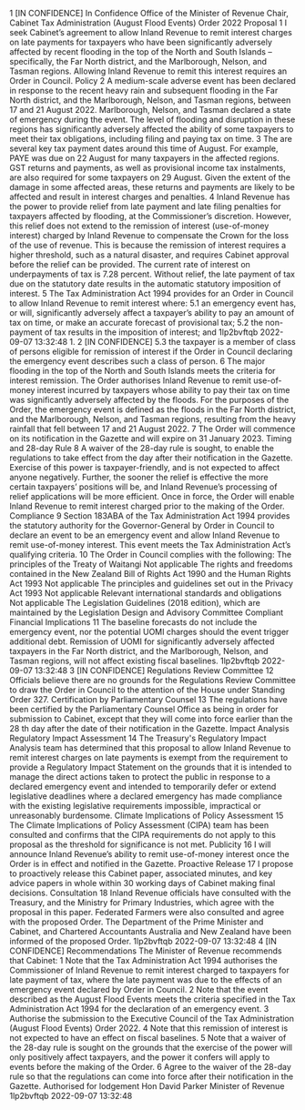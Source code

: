 1 \[IN CONFIDENCE\] In Confidence Office of the Minister of Revenue Chair, Cabinet Tax Administration (August Flood Events) Order 2022 Proposal 1 I seek Cabinet’s agreement to allow Inland Revenue to remit interest charges on late payments for taxpayers who have been significantly adversely affected by recent flooding in the top of the North and South Islands – specifically, the Far North district, and the Marlborough, Nelson, and Tasman regions. Allowing Inland Revenue to remit this interest requires an Order in Council. Policy 2 A medium-scale adverse event has been declared in response to the recent heavy rain and subsequent flooding in the Far North district, and the Marlborough, Nelson, and Tasman regions, between 17 and 21 August 2022. Marlborough, Nelson, and Tasman declared a state of emergency during the event. The level of flooding and disruption in these regions has significantly adversely affected the ability of some taxpayers to meet their tax obligations, including filing and paying tax on time. 3 The are several key tax payment dates around this time of August. For example, PAYE was due on 22 August for many taxpayers in the affected regions. GST returns and payments, as well as provisional income tax instalments, are also required for some taxpayers on 29 August. Given the extent of the damage in some affected areas, these returns and payments are likely to be affected and result in interest charges and penalties. 4 Inland Revenue has the power to provide relief from late payment and late filing penalties for taxpayers affected by flooding, at the Commissioner’s discretion. However, this relief does not extend to the remission of interest (use-of-money interest) charged by Inland Revenue to compensate the Crown for the loss of the use of revenue. This is because the remission of interest requires a higher threshold, such as a natural disaster, and requires Cabinet approval before the relief can be provided. The current rate of interest on underpayments of tax is 7.28 percent. Without relief, the late payment of tax due on the statutory date results in the automatic statutory imposition of interest. 5 The Tax Administration Act 1994 provides for an Order in Council to allow Inland Revenue to remit interest where: 5.1 an emergency event has, or will, significantly adversely affect a taxpayer’s ability to pay an amount of tax on time, or make an accurate forecast of provisional tax; 5.2 the non-payment of tax results in the imposition of interest; and 1lp2bvftqb 2022-09-07 13:32:48 1. 2 \[IN CONFIDENCE\] 5.3 the taxpayer is a member of class of persons eligible for remission of interest if the Order in Council declaring the emergency event describes such a class of person. 6 The major flooding in the top of the North and South Islands meets the criteria for interest remission. The Order authorises Inland Revenue to remit use-of-money interest incurred by taxpayers whose ability to pay their tax on time was significantly adversely affected by the floods. For the purposes of the Order, the emergency event is defined as the floods in the Far North district, and the Marlborough, Nelson, and Tasman regions, resulting from the heavy rainfall that fell between 17 and 21 August 2022. 7 The Order will commence on its notification in the Gazette and will expire on 31 January 2023. Timing and 28-day Rule 8 A waiver of the 28-day rule is sought, to enable the regulations to take effect from the day after their notification in the Gazette. Exercise of this power is taxpayer-friendly, and is not expected to affect anyone negatively. Further, the sooner the relief is effective the more certain taxpayers’ positions will be, and Inland Revenue’s processing of relief applications will be more efficient. Once in force, the Order will enable Inland Revenue to remit interest charged prior to the making of the Order. Compliance 9 Section 183ABA of the Tax Administration Act 1994 provides the statutory authority for the Governor-General by Order in Council to declare an event to be an emergency event and allow Inland Revenue to remit use-of-money interest. This event meets the Tax Administration Act’s qualifying criteria. 10 The Order in Council complies with the following: The principles of the Treaty of Waitangi Not applicable The rights and freedoms contained in the New Zealand Bill of Rights Act 1990 and the Human Rights Act 1993 Not applicable The principles and guidelines set out in the Privacy Act 1993 Not applicable Relevant international standards and obligations Not applicable The Legislation Guidelines (2018 edition), which are maintained by the Legislation Design and Advisory Committee Compliant Financial Implications 11 The baseline forecasts do not include the emergency event, nor the potential UOMI charges should the event trigger additional debt. Remission of UOMI for significantly adversely affected taxpayers in the Far North district, and the Marlborough, Nelson, and Tasman regions, will not affect existing fiscal baselines. 1lp2bvftqb 2022-09-07 13:32:48 3 \[IN CONFIDENCE\] Regulations Review Committee 12 Officials believe there are no grounds for the Regulations Review Committee to draw the Order in Council to the attention of the House under Standing Order 327. Certification by Parliamentary Counsel 13 The regulations have been certified by the Parliamentary Counsel Office as being in order for submission to Cabinet, except that they will come into force earlier than the 28 th day after the date of their notification in the Gazette. Impact Analysis Regulatory Impact Assessment 14 The Treasury's Regulatory Impact Analysis team has determined that this proposal to allow Inland Revenue to remit interest charges on late payments is exempt from the requirement to provide a Regulatory Impact Statement on the grounds that it is intended to manage the direct actions taken to protect the public in response to a declared emergency event and intended to temporarily defer or extend legislative deadlines where a declared emergency has made compliance with the existing legislative requirements impossible, impractical or unreasonably burdensome. Climate Implications of Policy Assessment 15 The Climate Implications of Policy Assessment (CIPA) team has been consulted and confirms that the CIPA requirements do not apply to this proposal as the threshold for significance is not met. Publicity 16 I will announce Inland Revenue’s ability to remit use-of-money interest once the Order is in effect and notified in the Gazette. Proactive Release 17 I propose to proactively release this Cabinet paper, associated minutes, and key advice papers in whole within 30 working days of Cabinet making final decisions. Consultation 18 Inland Revenue officials have consulted with the Treasury, and the Ministry for Primary Industries, which agree with the proposal in this paper. Federated Farmers were also consulted and agree with the proposed Order. The Department of the Prime Minister and Cabinet, and Chartered Accountants Australia and New Zealand have been informed of the proposed Order. 1lp2bvftqb 2022-09-07 13:32:48 4 \[IN CONFIDENCE\] Recommendations The Minister of Revenue recommends that Cabinet: 1 Note that the Tax Administration Act 1994 authorises the Commissioner of Inland Revenue to remit interest charged to taxpayers for late payment of tax, where the late payment was due to the effects of an emergency event declared by Order in Council. 2 Note that the event described as the August Flood Events meets the criteria specified in the Tax Administration Act 1994 for the declaration of an emergency event. 3 Authorise the submission to the Executive Council of the Tax Administration (August Flood Events) Order 2022. 4 Note that this remission of interest is not expected to have an effect on fiscal baselines. 5 Note that a waiver of the 28-day rule is sought on the grounds that the exercise of the power will only positively affect taxpayers, and the power it confers will apply to events before the making of the Order. 6 Agree to the waiver of the 28-day rule so that the regulations can come into force after their notification in the Gazette. Authorised for lodgement Hon David Parker Minister of Revenue 1lp2bvftqb 2022-09-07 13:32:48